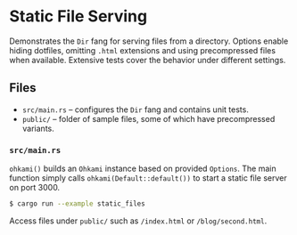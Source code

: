 # Static File Serving

Demonstrates the `Dir` fang for serving files from a directory.  Options enable
hiding dotfiles, omitting `.html` extensions and using precompressed files when
available.  Extensive tests cover the behavior under different settings.

## Files

- `src/main.rs` – configures the `Dir` fang and contains unit tests.
- `public/` – folder of sample files, some of which have precompressed variants.

### `src/main.rs`

`ohkami()` builds an `Ohkami` instance based on provided `Options`.
The main function simply calls `ohkami(Default::default())` to start a static
file server on port 3000.

```bash
$ cargo run --example static_files
```

Access files under `public/` such as `/index.html` or `/blog/second.html`.
